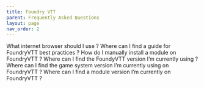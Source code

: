 ```yaml
---
title: Foundry VTT
parent: Frequently Asked Questions
layout: page
nav_order: 2
---
```


What internet browser should I use ?
Where can I find a guide for FoundryVTT best practices ? 
How do I manually install a module on FoundryVTT ?
Where can I find the FoundyVTT version I’m currently using ?
Where can I find the game system version I’m currently using on FoundryVTT ?
Where can I find a module version I’m currently on FoundryVTT ?